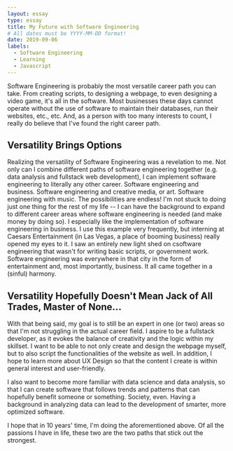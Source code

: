 ```yaml
---
layout: essay
type: essay
title: My Future with Software Engineering
# All dates must be YYYY-MM-DD format!
date: 2019-09-06
labels:
  - Software Engineering
  - Learning
  - Javascript
---
```


Software Engineering is probably the most versatile career path you can take. From creating scripts, to designing a webpage, to
even designing a video game, it's all in the software. Most businesses these days cannot operate without the use of software to
maintain their databases, run their websites, etc., etc. And, as a person with too many interests to count, I really do believe
that I've found the right career path. 

## Versatility Brings Options

Realizing the versatility of Software Engineering was a revelation to me. Not only can I combine different paths of software
engineering together (e.g. data analysis and fullstack web development), I can implement software engineering to literally any 
other career. Software engineering and business. Software engineering and creative media, or art. Software engineering with music. 
The possibilities are endless! I'm not stuck to doing just one thing for the rest of my life -- I can have the background to 
expand to different career areas where software engineering is needed (and make money by doing so). I especially like the 
implementation of software engineering in business. I use this example very frequently, but interning at Caesars Entertainment (in
Las Vegas, a place of booming business) really opened my eyes to it. I saw an entirely new light shed on csoftware engineering that
wasn't for writing basic scripts, or government work. Software engineering was everywhere in that city in the form of entertainment
and, most importantly, business. It all came together in a (sinful) harmony. 

## Versatility Hopefully Doesn't Mean Jack of All Trades, Master of None...

With that being said, my goal is to still be an expert in one (or two) areas so that I'm not struggling in the actual career field.
I aspire to be a fullstack developer, as it evokes the balance of creativity and the logic within my skillset. I want to be able to 
not only create and design the webpage myself, but to also script the functionalities of the website as well. In addition, I hope to
learn more about UX Design so that the content I create is within general interest and user-friendly. 

I also want to become more familiar with data science and data analysis, so that I can create software that follows trends and patterns
that can hopefully benefit someone or something. Society, even. Having a background in analyzing data can lead to the development
of smarter, more optimized software.

I hope that in 10 years' time, I'm doing the aforementioned above. Of all the passions I have in life, these two are the two paths that
stick out the strongest. 
